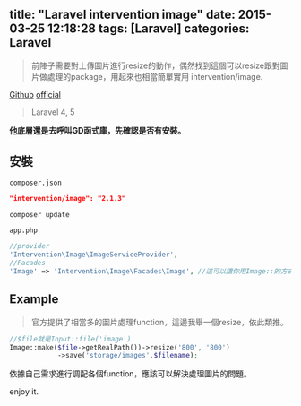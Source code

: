 title: "Laravel intervention image"
date: 2015-03-25 12:18:28
tags: [Laravel]
categories: Laravel
---
>前陣子需要對上傳圖片進行resize的動作，偶然找到這個可以resize跟對圖片做處理的package，用起來也相當簡單實用 intervention/image.

[Github](https://github.com/Intervention/image)
[official](http://image.intervention.io/)

>Laravel 4, 5

**他底層還是去呼叫GD函式庫，先確認是否有安裝。**

## 安裝
`composer.json`
``` json
"intervention/image": "2.1.3"
```
``` bash
composer update
```

`app.php`
``` php
//provider
'Intervention\Image\ImageServiceProvider',
//Facades
'Image' => 'Intervention\Image\Facades\Image', //這可以讓你用Image::的方式呼叫
```

## Example
>官方提供了相當多的圖片處理function，這邊我舉一個resize，依此類推。
``` php
//$file就是Input::file('image')
Image::make($file->getRealPath())->resize('800', '800')
            ->save('storage/images'.$filename);
```

依據自己需求進行調配各個function，應該可以解決處理圖片的問題。

enjoy it.

